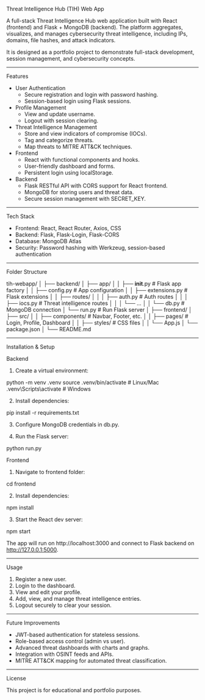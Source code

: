 Threat Intelligence Hub (TIH) Web App

A full-stack Threat Intelligence Hub web application built with React (frontend) and Flask + MongoDB (backend). The platform aggregates, visualizes, and manages cybersecurity threat intelligence, including IPs, domains, file hashes, and attack indicators.  

It is designed as a portfolio project to demonstrate full-stack development, session management, and cybersecurity concepts.

---

Features

- User Authentication
  - Secure registration and login with password hashing.
  - Session-based login using Flask sessions.
- Profile Management
  - View and update username.
  - Logout with session clearing.
- Threat Intelligence Management
  - Store and view indicators of compromise (IOCs).
  - Tag and categorize threats.
  - Map threats to MITRE ATT&CK techniques.
- Frontend
  - React with functional components and hooks.
  - User-friendly dashboard and forms.
  - Persistent login using localStorage.
- Backend
  - Flask RESTful API with CORS support for React frontend.
  - MongoDB for storing users and threat data.
  - Secure session management with SECRET_KEY.

---

Tech Stack

- Frontend: React, React Router, Axios, CSS
- Backend: Flask, Flask-Login, Flask-CORS
- Database: MongoDB Atlas
- Security: Password hashing with Werkzeug, session-based authentication

---

Folder Structure

tih-webapp/
│
├── backend/
│   ├── app/
│   │   ├── __init__.py        # Flask app factory
│   │   ├── config.py          # App configuration
│   │   ├── extensions.py      # Flask extensions
│   │   ├── routes/
│   │   │   ├── auth.py        # Auth routes
│   │   │   ├── iocs.py        # Threat intelligence routes
│   │   │   └── ... 
│   │   └── db.py              # MongoDB connection
│   └── run.py                 # Run Flask server
│
├── frontend/
│   ├── src/
│   │   ├── components/        # Navbar, Footer, etc.
│   │   ├── pages/             # Login, Profile, Dashboard
│   │   ├── styles/            # CSS files
│   │   └── App.js
│   └── package.json
│
└── README.md

---

Installation & Setup

Backend

1. Create a virtual environment:

python -m venv .venv
source .venv/bin/activate   # Linux/Mac
.venv\Scripts\activate      # Windows

2. Install dependencies:

pip install -r requirements.txt

3. Configure MongoDB credentials in db.py.

4. Run the Flask server:

python run.py

Frontend

1. Navigate to frontend folder:

cd frontend

2. Install dependencies:

npm install

3. Start the React dev server:

npm start

The app will run on http://localhost:3000 and connect to Flask backend on http://127.0.0.1:5000.

---

Usage

1. Register a new user.
2. Login to the dashboard.
3. View and edit your profile.
4. Add, view, and manage threat intelligence entries.
5. Logout securely to clear your session.

---

Future Improvements

- JWT-based authentication for stateless sessions.
- Role-based access control (admin vs user).
- Advanced threat dashboards with charts and graphs.
- Integration with OSINT feeds and APIs.
- MITRE ATT&CK mapping for automated threat classification.

---

License

This project is for educational and portfolio purposes.
